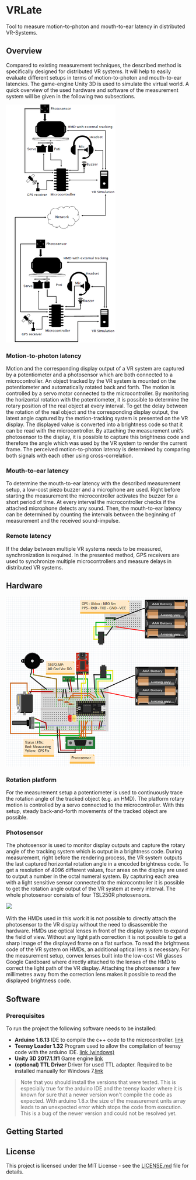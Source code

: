 # VRLate
Tool to measure motion-to-photon and mouth-to-ear latency in distributed VR-Systems.

## Overview
Compared to existing measurement techniques, the described method is specifically designed for distributed VR systems. It will help to easily evaluate different setups in terms of motion-to-photon and mouth-to-ear latencies. The game-engine Unity 3D is used to simulate the virtual world. 
A quick overview of the used hardware and software of the measurement system will be given in the following two subsections.

<img src="Images/systemOverview.png" width="300">

### Motion-to-photon latency
Motion and the corresponding display output of a VR system are captured by a potentiometer and a photosensor which are both connected to a microcontroller. An object tracked by the VR system is mounted on the potentiometer and automatically rotated back and forth. The motion is controlled by a servo motor connected to the microcontroller. By monitoring the horizontal rotation with the potentiometer, it is possible to determine the rotary position of the real object at every interval.
To get the delay between the rotation of the real object and the corresponding display output, the latest angle captured by the motion-tracking system is presented on the VR display. 
The displayed value is converted into a brightness code so that it can be read with the microcontroller. By attaching the measurement unit’s photosensor to the display, it is possible to capture this brightness code and therefore the angle which was used by the VR system to render the current frame.
The perceived motion-to-photon latency is determined by comparing both signals with each other using cross-correlation.
### Mouth-to-ear latency
To determine the mouth-to-ear latency with the described measurement setup, a low-cost piezo buzzer and a microphone are used. Right before starting the measurement the microcontroller activates the buzzer for a short period of time. At every interval the microcontroller checks if the attached microphone detects any sound. Then, the mouth-to-ear latency can be determined by counting the intervals between the beginning of measurement and the received sound-impulse.
### Remote latency
If the delay between multiple VR systems needs to be measured, synchronization is required. In the presented method, GPS receivers are used to synchronize multiple microcontrollers and measure delays in distributed VR systems.

## Hardware

<img src="Images/hardwareSetup.png" width="600">

### Rotation platform
For the measurement setup a potentiometer is used to continuously trace the rotation angle of the tracked object (e.g. an HMD). The platform rotary motion is controlled by a servo connected to the microcontroller. With this setup, steady back-and-forth movements of the tracked object are possible.
### Photosensor
The photosensor is used to monitor display outputs and capture the rotary angle of the tracking system which is output in a brightness code. During measurement, right before the rendering process, the VR system outputs the last captured horizontal rotation angle in a encoded brightness code. To get a resolution of 4096 different values, four areas on the display are used to output a number in the octal numeral system. By capturing each area with a light sensitive sensor connected to the microcontroller it is possible to get the rotation angle output of the VR system at every interval. The whole photosensor consists of four TSL250R photosensors. 

<img src="Images/photodiodes.png" width="300">

With the HMDs used in this work it is not possible to directly attach the photosensor to the VR display without the need to disassemble the hardware. HMDs use optical lenses in front of the display system to expand the field of view. Without any light path correction it is not possible to get a sharp image of the displayed frame on a flat surface.
To read the brightness code of the VR system on HMDs, an additional optical lens is necessary. For the measurement setup, convex lenses built into the low-cost VR glasses Google Cardboard where directly attached to the lenses of the HMD to correct the light path of the VR
display. Attaching the photosensor a few millimetres away from the correction lens makes it possible to read the displayed brightness code. 

## Software

### Prerequisites

To run the project the following software needs to be installed:

- **Arduino 1.6.13** IDE to compile the c++ code to the microcontroller. [link](https://www.arduino.cc/en/Main/OldSoftwareReleases "link")
- **Teensy Loader 1.32** Program used to allow the compilation of teensy code with the arduino IDE. [link (windows)](https://www.pjrc.com/teensy/td_132/TeensyduinoInstall.exe)
- **Unity 3D 2017.1.1f1** Game engine [link](https://unity3d.com/de/get-unity/download/archive)
- **(optional) TTL Driver** Driver for used TTL adapter. Required to be installed manually for Windows 7.[link](https://www.jens-bretschneider.de/aktuelle-treiber-fur-seriell-zu-usb-adapter/)

> Note that you should install the versions that were tested. This is especially true for the arduino IDE and the teensy loader where it is known for sure that a newer version won't compile the code as expected. With arduino 1.8.x the size of the measurement units array leads to an unexpected error which stops the code from execution. This is a bug of the newer version and could not be resolved yet.

## Getting Started

## License

This project is licensed under the MIT License - see the [LICENSE.md](LICENSE.md) file for details.
